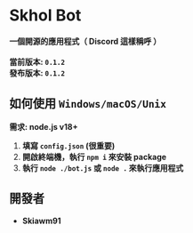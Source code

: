 # Skhol Bot
**一個開源的應用程式（ Discord 這樣稱呼 ）
<br/><br/>
當前版本: `0.1.2`
<br/>
發布版本: `0.1.2`**
## 如何使用 `Windows/macOS/Unix`
**需求: node.js v18+**
1. **填寫 `config.json` (很重要)**
2. **開啟終端機，執行 `npm i` 來安裝 package**
3. **執行 `node ./bot.js` 或 `node .` 來執行應用程式**
## 開發者
* **Skiawm91**
